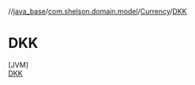 //[java_base](../../../../index.md)/[com.shelson.domain.model](../../index.md)/[Currency](../index.md)/[DKK](index.md)

# DKK

[JVM]\
[DKK](index.md)
